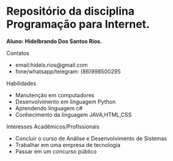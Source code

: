 <h1>Repositório da disciplina Programação para Internet.</h1>
<strong>Aluno: Hidelbrando Dos Santos Rios.</strong>
<p>Contatos</p>
<ul>
  <li>email:hidels.rios@gmail.com</li>
  <li>fone/whatsapp/telegram: (86)998500295</li>
</ul>
<p>Habilidades</p>
<ul>
  <li>Manutenção em computadores</li>
  <li>Desenvolvimento em linguagem Python</li>
  <li>Aprendendo linguagem c#</li>
  <li>Conhecimento da linguagem JAVA,HTML,CSS</li>
</ul>
<p>Interesses Acadêmicos/Profissionais</p>
<ul>
  <li>Concluir o curso de Análise e Desenvolvimento de Sistemas</li>
  <li>Trabalhar em uma empresa de tecnologia</li>
  <li>Passar em um concurso público</li>
</ul>
 
